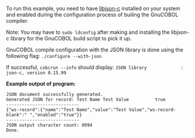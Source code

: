 To run this example, you need to have [libjson-c](https://github.com/json-c/json-c) installed on your system
and enabled during the configuration process of builing the GnuCOBOL 
compiler. 

Note: You may have to ```sudo ldconfig``` after making and installing the libjson-c library for the GnuCOBOL build script to pick it up.

GnuCOBOL compile configuration with the JSON library is done using the following flag:
```./configure --with-json```

If successful, ```cobcrun --info``` should display:
```JSON library             : json-c, version 0.15.99```


**Example output of program:**
```
JSON document successfully generated.
Generated JSON for record: Test Name Test Value          true 
----------------------------
{"ws-record":{"name":"Test Name","value":"Test Value","ws-record-blank":" ","enabled":"true"}}
----------------------------
JSON output character count: 0094
Done.
```

